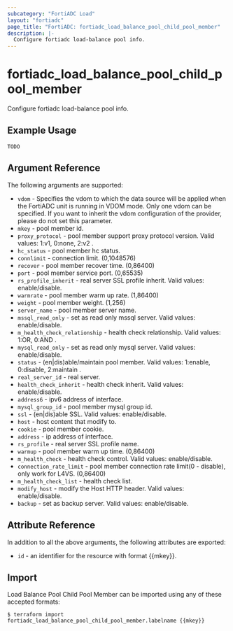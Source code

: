 ```yaml
---
subcategory: "FortiADC Load"
layout: "fortiadc"
page_title: "FortiADC: fortiadc_load_balance_pool_child_pool_member"
description: |-
  Configure fortiadc load-balance pool info.
---
```


# fortiadc_load_balance_pool_child_pool_member
Configure fortiadc load-balance pool info.

## Example Usage
```hcl
TODO
```

## Argument Reference

The following arguments are supported:

* `vdom` - Specifies the vdom to which the data source will be applied when the FortiADC unit is running in VDOM mode. Only one vdom can be specified. If you want to inherit the vdom configuration of the provider, please do not set this parameter.
* `mkey` - pool member id.
* `proxy_protocol` - pool member support proxy protocol version. Valid values: 1:v1, 0:none, 2:v2 .
* `hc_status` - pool member hc status. 
* `connlimit` - connection limit. (0,1048576)
* `recover` - pool member recover time. (0,86400)
* `port` - pool member service port. (0,65535)
* `rs_profile_inherit` - real server SSL profile inherit. Valid values: enable/disable.
* `warmrate` - pool member warm up rate. (1,86400)
* `weight` - pool member weight. (1,256)
* `server_name` - pool member server name. 
* `mssql_read_only` - set as read only mssql server. Valid values: enable/disable.
* `m_health_check_relationship` - health check relationship. Valid values: 1:OR, 0:AND .
* `mysql_read_only` - set as read only mysql server. Valid values: enable/disable.
* `status` - (en|dis)able/maintain pool member. Valid values: 1:enable, 0:disable, 2:maintain .
* `real_server_id` - real server. 
* `health_check_inherit` - health check inherit. Valid values: enable/disable.
* `address6` - ipv6 address of interface. 
* `mysql_group_id` - pool member mysql group id. 
* `ssl` - (en|dis)able SSL. Valid values: enable/disable.
* `host` - host content that modify to. 
* `cookie` - pool member cookie. 
* `address` - ip address of interface. 
* `rs_profile` - real server SSL profile name. 
* `warmup` - pool member warm up time. (0,86400)
* `m_health_check` - health check control. Valid values: enable/disable.
* `connection_rate_limit` - pool member connection rate limit(0 - disable), only work for L4VS. (0,86400)
* `m_health_check_list` - health check list. 
* `modify_host` - modify the Host HTTP header. Valid values: enable/disable.
* `backup` - set as backup server. Valid values: enable/disable.

## Attribute Reference

In addition to all the above arguments, the following attributes are exported:
* `id` - an identifier for the resource with format {{mkey}}.

## Import
 Load Balance Pool Child Pool Member can be imported using any of these accepted formats:
```
$ terraform import fortiadc_load_balance_pool_child_pool_member.labelname {{mkey}}
```
